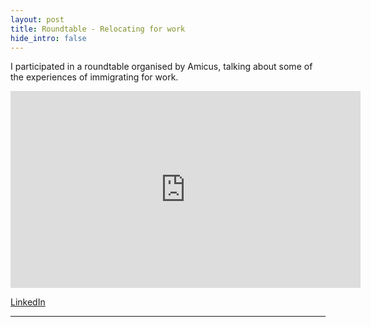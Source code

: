 ```yaml
---
layout: post
title: Roundtable - Relocating for work
hide_intro: false
---
```


I participated in a roundtable organised by Amicus, talking about some of the experiences of immigrating for work.

<!--more-->

<iframe width="560" height="315" src="https://www.youtube.com/embed/YJGGdMOOTyc" title="YouTube video player" frameborder="0" allow="accelerometer; autoplay; clipboard-write; encrypted-media; gyroscope; picture-in-picture; web-share" allowfullscreen></iframe>

[LinkedIn](https://www.linkedin.com/posts/amicus-recruitment_relocating-for-work-activity-7132669854666379264-VYh-/)

-----

